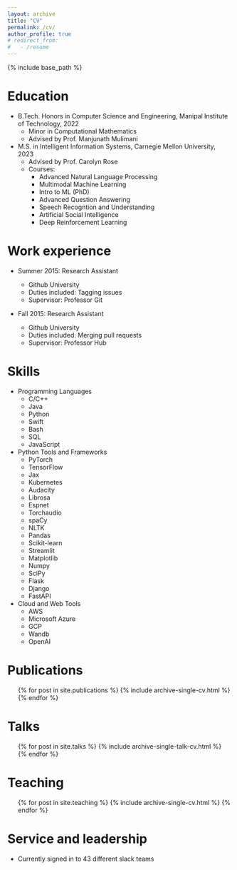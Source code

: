 ```yaml
---
layout: archive
title: "CV"
permalink: /cv/
author_profile: true
# redirect_from:
#   - /resume
---
```


{% include base_path %}

Education
======
* B.Tech. Honors in Computer Science and Engineering, Manipal Institute of Technology, 2022
  * Minor in Computational Mathematics
  * Advised by Prof. Manjunath Mulimani
* M.S. in Intelligent Information Systems, Carnegie Mellon University, 2023
  * Advised by Prof. Carolyn Rose
  * Courses:
    * Advanced Natural Language Processing
    * Multimodal Machine Learning
    * Intro to ML (PhD)
    * Advanced Question Answering
    * Speech Recogntion and Understanding
    * Artificial Social Intelligence
    * Deep Reinforcement Learning

Work experience
======
* Summer 2015: Research Assistant
  * Github University
  * Duties included: Tagging issues
  * Supervisor: Professor Git

* Fall 2015: Research Assistant
  * Github University
  * Duties included: Merging pull requests
  * Supervisor: Professor Hub
  
Skills
======
* Programming Languages
  * C/C++
  * Java
  * Python
  * Swift
  * Bash
  * SQL
  * JavaScript
* Python Tools and Frameworks
  * PyTorch
  * TensorFlow
  * Jax
  * Kubernetes
  * Audacity
  * Librosa
  * Espnet
  * Torchaudio
  * spaCy
  * NLTK
  * Pandas
  * Scikit-learn
  * Streamlit
  * Matplotlib
  * Numpy
  * SciPy
  * Flask
  * Django
  * FastAPI
* Cloud and Web Tools
  * AWS
  * Microsoft Azure
  * GCP
  * Wandb
  * OpenAI

Publications
======
  <ul>{% for post in site.publications %}
    {% include archive-single-cv.html %}
  {% endfor %}</ul>
  
Talks
======
  <ul>{% for post in site.talks %}
    {% include archive-single-talk-cv.html %}
  {% endfor %}</ul>
  
Teaching
======
  <ul>{% for post in site.teaching %}
    {% include archive-single-cv.html %}
  {% endfor %}</ul>
  
Service and leadership
======
* Currently signed in to 43 different slack teams
